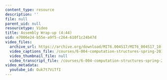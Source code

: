 ```yaml
---
content_type: resource
description: ''
file: null
parent_uid: null
resourcetype: Video
title: Assembly Wrap-up (4:44)
uid: e7006e24-b55e-a9f5-c264-610f1c24b47d
video_files:
  archive_url: https://archive.org/download/MIT6.004S17/MIT6_004S17_10-02-04_300k.mp4
  video_captions_file: /courses/6-004-computation-structures-spring-2017/deecc75aa46551f8b21a245a79091b8d_Ouk7t7ViTfI.vtt
  video_thumbnail_file: null
  video_transcript_file: /courses/6-004-computation-structures-spring-2017/f6fe8b5a2fe9b9ac1889b53ae4e1a132_Ouk7t7ViTfI.pdf
video_metadata:
  youtube_id: Ouk7t7ViTfI
---
```

